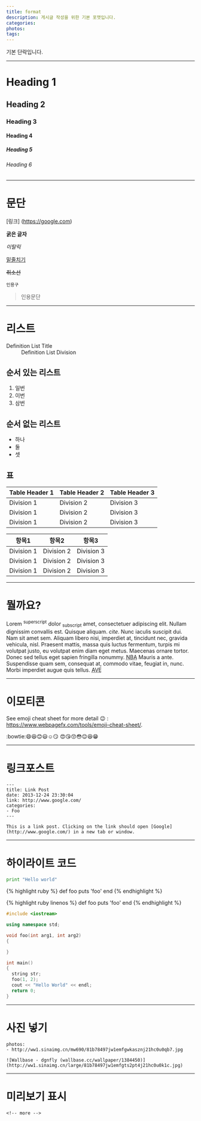 ```yaml
---
title: format
description: 게시글 작성을 위한 기본 포맷입니다.
categories:
photos:
tags:
---
```


기본 단락입니다.

---


# Heading 1

## Heading 2

### Heading 3

#### Heading 4

##### Heading 5

###### Heading 6

---

# 문단

[링크] (https://google.com)

**굵은 글자**

*이탈릭*

<u>밑줄치기</u>

~~취소선~~

`인용구`

>인용문단


---

# 리스트

<dl>
<dt>Definition List Title</dt>
<dd>Definition List Division</dd>
</dl>

## 순서 있는 리스트
1. 일번
2. 이번
3. 삼번

## 순서 없는 리스트
- 하나
- 둘
- 셋

## 표

| Table Header 1 | Table Header 2 | Table Header 3 |
| --- | --- | --- |
| Division 1 | Division 2 | Division 3 |
| Division 1 | Division 2 | Division 3 |
| Division 1 | Division 2 | Division 3 |

| 항목1 | 항목2 | 항목3 |
| --- | --- | --- |
| Division 1 | Division 2 | Division 3 |
| Division 1 | Division 2 | Division 3 |
| Division 1 | Division 2 | Division 3 |

---

# 뭘까요?

Lorem <sup>superscript</sup> dolor <sub>subscript</sub> amet, consectetuer adipiscing elit. Nullam dignissim convallis est. Quisque aliquam. <cite>cite</cite>. Nunc iaculis suscipit dui. Nam sit amet sem. Aliquam libero nisi, imperdiet at, tincidunt nec, gravida vehicula, nisl. Praesent mattis, massa quis luctus fermentum, turpis mi volutpat justo, eu volutpat enim diam eget metus. Maecenas ornare tortor. Donec sed tellus eget sapien fringilla nonummy. <acronym title="National Basketball Association">NBA</acronym> Mauris a ante. Suspendisse quam sem, consequat at, commodo vitae, feugiat in, nunc. Morbi imperdiet augue quis tellus.  <abbr title="Avenue">AVE</abbr>


---

# 이모티콘

See emoji cheat sheet for more detail :wink: : <https://www.webpagefx.com/tools/emoji-cheat-sheet/>.

:bowtie::smile::laughing::blush::smiley::relaxed::smirk:
:heart_eyes::kissing_heart::kissing_closed_eyes::flushed::relieved::satisfied::grin:


---


# 링크포스트

```
---
title: Link Post
date: 2013-12-24 23:30:04
link: http://www.google.com/
categories:
- Foo
---

This is a link post. Clicking on the link should open [Google](http://www.google.com/) in a new tab or window.

```

---

# 하이라이트 코드

```python
print "Hello world"
```

{% highlight ruby %}
def foo
  puts 'foo'
end
{% endhighlight %}

{% highlight ruby linenos %}
def foo
  puts 'foo'
end
{% endhighlight %}


```c++
#include <iostream>

using namespace std;

void foo(int arg1, int arg2)
{

}

int main()
{
  string str;
  foo(1, 2);
  cout << "Hello World" << endl;
  return 0;
}
```

---

# 사진 넣기

```
photos:
- http://ww1.sinaimg.cn/mw690/81b78497jw1emfgwkasznj21hc0u0qb7.jpg

![Wallbase - dgnfly (wallbase.cc/wallpaper/1384450)](http://ww1.sinaimg.cn/large/81b78497jw1emfgts2pt4j21hc0u0k1c.jpg)
````


---

# 미리보기 표시

```
<!-- more -->
```

